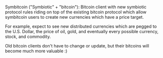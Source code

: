 Symbitcoin ("Symbiotic" + "bitcoin"): Bitcoin client with new symbiotic protocol rules riding on top of the existing bitcoin protocol which allow symbitcoin users to create new currencies which have a price target. 

For example, expect to see new distributed currencies which are pegged to the U.S. Dollar, the price of oil, gold, and eventually every possible currency, stock, and commodity.

Old bitcoin clients don't have to change or update, but their bitcoins will become much more valuable :)